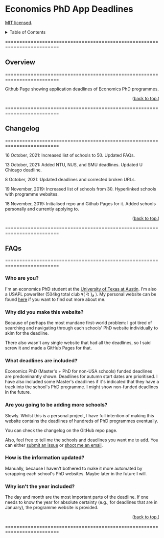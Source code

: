 # Economics PhD App Deadlines

[MIT licensed](https://github.com/PaulTran47/econ-grad-app-deadlines/blob/main/LICENCE.md).

<details>
  <summary>Table of Contents</summary>
  <ul>
    <li><a href="#overview">Overview</a></li>
    <li><a href="#changelog">Changelog</a></li>
    <li><a href="#faqs">FAQs</a></li>
  </ul>
</details>

=========================================================================

## Overview
=========================================================================

Github Page showing application deadlines of Economics PhD programmes.

<p align="right">
  (<a href="#economics-phd-app-deadlines">back to top.</a>)
</p>

=========================================================================

## Changelog
=========================================================================

16 October, 2021: Increased list of schools to 50. Updated FAQs.

13 October, 2021: Added NTU, NUS, and SMU deadlines. Updated U Chicago deadline.

8 October, 2021: Updated deadlines and corrected broken URLs.

19 November, 2019: Increased list of schools from 30. Hyperlinked schools with programme websites.

18 November, 2019: Initialised repo and Github Pages for it. Added schools personally and currently applying to.

<p align="right">
  (<a href="#economics-phd-app-deadlines">back to top.</a>)
</p>

=========================================================================

## FAQs
=========================================================================

### Who are you?

I'm an economics PhD student at the [University of Texas at Austin](https://liberalarts.utexas.edu/economics/phd/profile.php?id=plt377). I'm also a USAPL powerliter (504kg total club ٩( ᐛ )و ). My personal website can be found [here](https://paulletran.com) if you want to find out more about me.

### Why did you make this website?

Because of perhaps the most mundane first-world problem: I got tired of searching and navigating through each schools' PhD website individually to skim for the deadline.

There also wasn't any single website that had all the deadlines, so I said screw it and made a GitHub Pages for that.

### What deadlines are included?

Economics PhD (Master's + PhD for non-USA schools) funded deadlines are predominantly shown. Deadlines for autumn start dates are prioritised. I have also included some Master's deadlines if it's indicated that they have a track into the school's PhD programme. I might show non-funded deadlines in the future.

### Are you going to be adding more schools?

Slowly. Whilst this is a personal project, I have full intention of making this website contains the deadlines of hundreds of PhD programmes eventually.

You can check the changelog on the GitHub repo page.

Also, feel free to tell me the schools and deadlines you want me to add. You can either [submit an issue](https://github.com/PaulTran47/econ-grad-app-deadlines/issues) or [shoot me an email](mailto:gwong.lee@gmail.com).

### How is the information updated?

Manually, because I haven't bothered to make it more automated by scrapping each school's PhD websites. Maybe later in the future I will.

### Why isn't the year included?

The day and month are the most important parts of the deadline. If one needs to know the year for absolute certainty (e.g., for deadlines that are in January), the programme website is provided.

<p align="right">
  (<a href="#economics-phd-app-deadlines">back to top.</a>)
</p>

=========================================================================